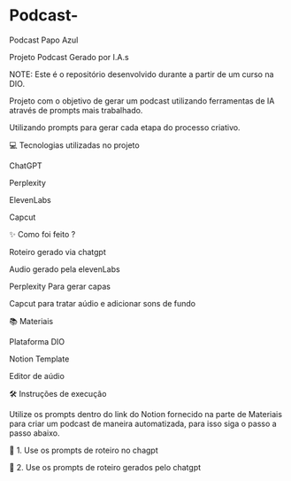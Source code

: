 # Podcast-
Podcast Papo Azul

Projeto Podcast Gerado por I.A.s

NOTE: Este é o repositório desenvolvido durante a partir de um curso na DIO.


Projeto com o objetivo de gerar um podcast utilizando ferramentas de IA através de prompts mais trabalhado.

Utilizando prompts para gerar cada etapa do processo criativo.



💻 Tecnologias utilizadas no projeto


ChatGPT

Perplexity

ElevenLabs

Capcut


✨ Como foi feito ?


Roteiro gerado via chatgpt

Audio gerado pela elevenLabs

Perplexity Para gerar capas

Capcut para tratar aúdio e adicionar sons de fundo


📚 Materiais


Plataforma DIO

Notion Template

Editor de aúdio


🛠️ Instruções de execução


Utilize os prompts dentro do link do Notion fornecido na parte de Materiais para criar um podcast de maneira automatizada, para isso siga o passo a passo abaixo.


🤖 1. Use os prompts de roteiro no chagpt


🤖 2. Use os prompts de roteiro gerados pelo chatgpt

